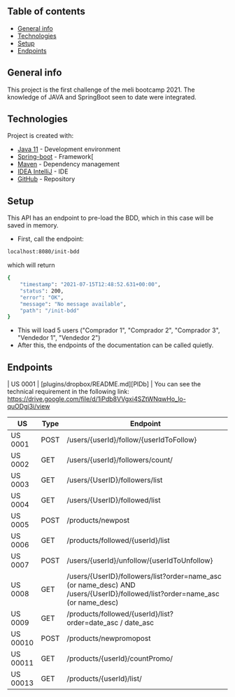 ## Table of contents
* [General info](#general-info)
* [Technologies](#technologies)
* [Setup](#setup)
* [Endpoints](#endpoints)

## General info
This project is the first challenge of the meli bootcamp 2021. The knowledge of JAVA and SpringBoot seen to date were integrated.
	
## Technologies
Project is created with:
- [Java 11](https://www.oracle.com/ar/java/technologies/javase-jdk11-downloads.html) - Development environment
- [Spring-boot](https://spring.io/projects/spring-boot) - Framework[
- [Maven](https://maven.apache.org/) - Dependency management
- [IDEA IntelliJ](https://www.jetbrains.com/es-es/idea/) - IDE
- [GitHub](https://github.com/) - Repository

	
## Setup
This API has an endpoint to pre-load the BDD, which in this case will be saved in memory.

- First, call the endpoint:

```sh
localhost:8080/init-bdd
```

which will return 
```sh
{
    "timestamp": "2021-07-15T12:48:52.631+00:00",
    "status": 200,
    "error": "OK",
    "message": "No message available",
    "path": "/init-bdd"
}
```

- This will load 5 users ("Comprador 1", "Comprador 2", "Comprador 3", "Vendedor 1", "Vendedor 2")
- After this, the endpoints of the documentation can be called quietly.


## Endpoints

| US 0001 | [plugins/dropbox/README.md][PlDb] |
You can see the technical requirement in the following link: https://drive.google.com/file/d/1iPdb8VVgxi4SZtWNqwHo_lo-quODgi3i/view

| US | Type | Endpoint |
| ------ | ------ | ------ |
| US 0001 | POST | /users/{userId}/follow/{userIdToFollow} |
| US 0002 | GET | /users/{userId}/followers/count/ |
| US 0003 | GET | /users/{UserID}/followers/list |
| US 0004 | GET | /users/{UserID}/followed/list |
| US 0005 | POST | /products/newpost |
| US 0006 | GET | /products/followed/{userId}/list |
| US 0007 | POST | /users/{userId}/unfollow/{userIdToUnfollow} |
| US 0008 | GET | /users/{UserID}/followers/list?order=name_asc (or name_desc) AND /users/{UserID}/followed/list?order=name_asc (or name_desc) |
| US 0009 | GET | /products/followed/{userId}/list?order=date_asc / date_asc  |
| US 00010 | POST | /products/newpromopost |
| US 00011 | GET | /products/{userId}/countPromo/ |
| US 00013 | GET | /products/{userId}/list/ |
